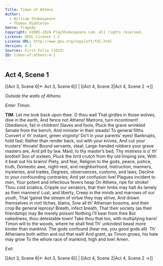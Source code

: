 ```yaml
---
Title: Timon of Athens
Author: 
  - William Shakespeare
  - Thomas Middleton
Genre: Tragedy
Copyright: ©2005-2024 PlayShakespeare.com. All rights reserved.
License: GFDL License 1.3
License URL: http://www.gnu.org/copyleft/fdl.html
Version: 4.3
Sources: First Folio (1623)
ID: timon-of-athens-4-1
---
```


## Act 4, Scene 1
[[Act 3, Scene 6|← Act 3, Scene 6]] | [[Act 4, Scene 2|Act 4, Scene 2 →]]

*Outside the walls of Athens.*

*Enter Timon.*

**TIM.**
Let me look back upon thee. O thou wall
That girdles in those wolves, dive in the earth,
And fence not Athens! Matrons, turn incontinent!
Obedience, fail in children! Slaves and fools,
Pluck the grave wrinkled Senate from the bench,
And minister in their steads! To general filths
Convert o’ th’ instant, green virginity!
Do’t in your parents’ eyes! Bankrupts, hold fast;
Rather than render back, out with your knives,
And cut your trusters’ throats! Bound servants, steal;
Large-handed robbers your grave masters are,
And pill by law. Maid, to thy master’s bed,
Thy mistress is o’ th’ brothel! Son of sixteen,
Pluck the lin’d crutch from thy old limping sire,
With it beat out his brains! Piety, and fear,
Religion to the gods, peace, justice, truth,
Domestic awe, night-rest, and neighborhood,
Instruction, manners, mysteries, and trades,
Degrees, observances, customs, and laws,
Decline to your confounding contraries;
And yet confusion live! Plagues incident to men,
Your potent and infectious fevers heap
On Athens, ripe for stroke! Thou cold sciatica,
Cripple our senators, that their limbs may halt
As lamely as their manners! Lust, and liberty,
Creep in the minds and marrows of our youth,
That ’gainst the stream of virtue they may strive,
And drown themselves in riot! Itches, blains,
Sow all th’ Athenian bosoms, and their crop
Be general leprosy! Breath, infect breath,
That their society (as their friendship) may
Be merely poison! Nothing I’ll bear from thee
But nakedness, thou detestable town!
Take thou that too, with multiplying bans!
Timon will to the woods, where he shall find
Th’ unkindest beast more kinder than mankind.
The gods confound (hear me, you good gods all) 
Th’ Athenians both within and out that wall!
And grant, as Timon grows, his hate may grow
To the whole race of mankind, high and low!
Amen.

*Exit.*

[[Act 3, Scene 6|← Act 3, Scene 6]] | [[Act 4, Scene 2|Act 4, Scene 2 →]]